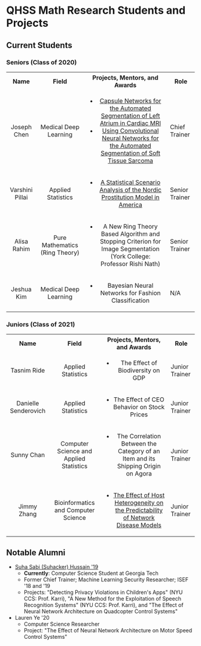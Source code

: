 # QHSS Math Research Students and Projects
## Current Students
### Seniors (Class of 2020)
<table>
  <tbody>
    <tr>
      <!-- header row -->
      <th>Name</th>
      <th align="center">Field</th>
      <th align="center">Projects, Mentors, and Awards</th>
      <th align="center">Role</th>
    </tr>
    <!--row (person information)-->
    <tr>
      <td align="center">Joseph Chen</td>
      <td align="center">Medical Deep Learning</td>
      <td align="center">
        <ul>
          <li><a href="https://github.com/jchen42703/CapsNetsLASeg">Capsule Networks for the Automated Segmentation of Left Atrium in Cardiac MRI</a></li>
          <li><a href="https://github.com/jchen42703/segmenting-sts">Using Convolutional Neural Networks for the Automated Segmentation of Soft Tissue Sarcoma</a></li>
        </ul>
      </td>
      <td>Chief Trainer</td>
    </tr>
    <!--row (person information)-->
    <tr>
      <td align="center">Varshini Pillai</td>
      <td align="center">Applied Statistics</td>
      <td align="center">
        <ul>
          <li><a href="https://github.com/jchen42703/MathResearchQHSS/tree/master/Ridge_Regression_for_Prostitution">
            A Statistical Scenario Analysis of the Nordic Prostitution Model in America
          </a></li>
        </ul>
      </td>
      <td>Senior Trainer</td>
    </tr>
    <!--row (person information)-->
    <tr>
      <td align="center">Alisa Rahim</td>
      <td align="center">Pure Mathematics (Ring Theory)</td>
      <td align="center">
        <ul>
          <li>A New Ring Theory Based Algorithm and Stopping Criterion for Image Segmentation (York College: Professor Rishi Nath)</li>
        </ul>
      </td>
      <td>Senior Trainer</td>
    </tr>
    <!--row (person information)-->
    <tr>
      <td align="center">Jeshua Kim</td>
      <td align="center">Medical Deep Learning</td>
      <td align="center">
        <ul>
          <li>Bayesian Neural Networks for Fashion Classification</li>
        </ul>
      </td>
      <td>N/A</td>
    </tr>
  </tbody>
</table>

### Juniors (Class of 2021)
<table>
  <tbody>
    <!-- header row -->
    <tr>
      <th>Name</th>
      <th align="center">Field</th>
      <th align="center">Projects, Mentors, and Awards</th>
      <th align="center">Role</th>
    </tr>
    <!--row (person information)-->
    <tr>
      <td align="center">Tasnim Ride</td>
      <td align="center">Applied Statistics</td>
      <td align="center">
        <ul>
          <li>The Effect of Biodiversity on GDP</li>
        </ul>
      </td>
      <td>Junior Trainer</td>
    </tr>
    <!--row (person information)-->
    <tr>
      <td align="center">Danielle Senderovich</td>
      <td align="center">Applied Statistics</td>
      <td align="center">
        <ul>
          <li>The Effect of CEO Behavior on Stock Prices</li>
        </ul>
      </td>
      <td>Junior Trainer</td>
    </tr>
    <!--row (person information)-->
    <tr>
      <td align="center">Sunny Chan</td>
      <td align="center">Computer Science and Applied Statistics</td>
      <td align="center">
        <ul>
          <li>The Correlation Between the Category of an Item and its Shipping Origin on Agora</li>
        </ul>
      </td>
      <td>Junior Trainer</td>
    </tr>
    <!--row (person information)-->
    <tr>
      <td align="center">Jimmy Zhang</td>
      <td align="center">Bioinformatics and Computer Science</td>
      <td align="center">
        <ul>
          <li><a href="https://github.com/jimmyzhang2003/EpiModel-Networks">The Effect of Host Heterogeneity on the Predictability of Network Disease Models</a></li>
        </ul>
      </td>
      <td>Junior Trainer</td>
    </tr>
  </tbody>
</table>

## Notable Alumni
* [Suha Sabi (Suhacker) Hussain '19](https://sshussain.me/)
  * **Currently**: Computer Science Student at Georgia Tech
  * Former Chief Trainer; Machine Learning Security Researcher; ISEF '18 and '19
  * Projects: "Detecting Privacy Violations in Children's Apps" (NYU CCS: Prof. Karri), "A New Method for the Exploitation of Speech Recognition Systems" (NYU CCS: Prof. Karri), and "The Effect of Neural Network Architecture on Quadcopter Control Systems"
* Lauren Ye '20
  * Computer Science Researcher
  * Project: "The Effect of Neural Network Architecture on Motor Speed Control Systems"

